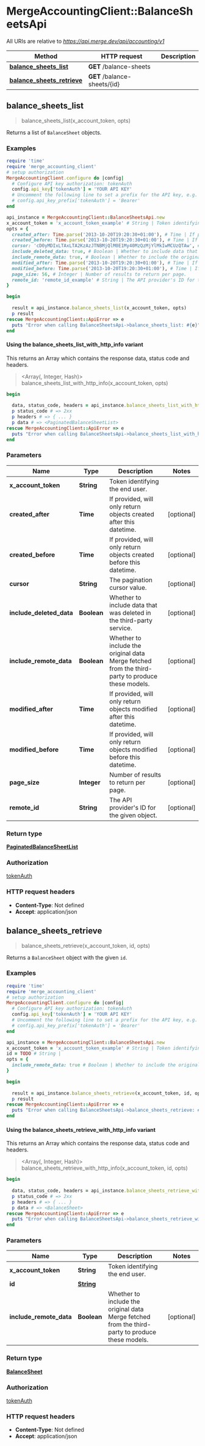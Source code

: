 # MergeAccountingClient::BalanceSheetsApi

All URIs are relative to *https://api.merge.dev/api/accounting/v1*

| Method | HTTP request | Description |
| ------ | ------------ | ----------- |
| [**balance_sheets_list**](BalanceSheetsApi.md#balance_sheets_list) | **GET** /balance-sheets |  |
| [**balance_sheets_retrieve**](BalanceSheetsApi.md#balance_sheets_retrieve) | **GET** /balance-sheets/{id} |  |


## balance_sheets_list

> <PaginatedBalanceSheetList> balance_sheets_list(x_account_token, opts)



Returns a list of `BalanceSheet` objects.

### Examples

```ruby
require 'time'
require 'merge_accounting_client'
# setup authorization
MergeAccountingClient.configure do |config|
  # Configure API key authorization: tokenAuth
  config.api_key['tokenAuth'] = 'YOUR API KEY'
  # Uncomment the following line to set a prefix for the API key, e.g. 'Bearer' (defaults to nil)
  # config.api_key_prefix['tokenAuth'] = 'Bearer'
end

api_instance = MergeAccountingClient::BalanceSheetsApi.new
x_account_token = 'x_account_token_example' # String | Token identifying the end user.
opts = {
  created_after: Time.parse('2013-10-20T19:20:30+01:00'), # Time | If provided, will only return objects created after this datetime.
  created_before: Time.parse('2013-10-20T19:20:30+01:00'), # Time | If provided, will only return objects created before this datetime.
  cursor: 'cD0yMDIxLTAxLTA2KzAzJTNBMjQlM0E1My40MzQzMjYlMkIwMCUzQTAw', # String | The pagination cursor value.
  include_deleted_data: true, # Boolean | Whether to include data that was deleted in the third-party service.
  include_remote_data: true, # Boolean | Whether to include the original data Merge fetched from the third-party to produce these models.
  modified_after: Time.parse('2013-10-20T19:20:30+01:00'), # Time | If provided, will only return objects modified after this datetime.
  modified_before: Time.parse('2013-10-20T19:20:30+01:00'), # Time | If provided, will only return objects modified before this datetime.
  page_size: 56, # Integer | Number of results to return per page.
  remote_id: 'remote_id_example' # String | The API provider's ID for the given object.
}

begin
  
  result = api_instance.balance_sheets_list(x_account_token, opts)
  p result
rescue MergeAccountingClient::ApiError => e
  puts "Error when calling BalanceSheetsApi->balance_sheets_list: #{e}"
end
```

#### Using the balance_sheets_list_with_http_info variant

This returns an Array which contains the response data, status code and headers.

> <Array(<PaginatedBalanceSheetList>, Integer, Hash)> balance_sheets_list_with_http_info(x_account_token, opts)

```ruby
begin
  
  data, status_code, headers = api_instance.balance_sheets_list_with_http_info(x_account_token, opts)
  p status_code # => 2xx
  p headers # => { ... }
  p data # => <PaginatedBalanceSheetList>
rescue MergeAccountingClient::ApiError => e
  puts "Error when calling BalanceSheetsApi->balance_sheets_list_with_http_info: #{e}"
end
```

### Parameters

| Name | Type | Description | Notes |
| ---- | ---- | ----------- | ----- |
| **x_account_token** | **String** | Token identifying the end user. |  |
| **created_after** | **Time** | If provided, will only return objects created after this datetime. | [optional] |
| **created_before** | **Time** | If provided, will only return objects created before this datetime. | [optional] |
| **cursor** | **String** | The pagination cursor value. | [optional] |
| **include_deleted_data** | **Boolean** | Whether to include data that was deleted in the third-party service. | [optional] |
| **include_remote_data** | **Boolean** | Whether to include the original data Merge fetched from the third-party to produce these models. | [optional] |
| **modified_after** | **Time** | If provided, will only return objects modified after this datetime. | [optional] |
| **modified_before** | **Time** | If provided, will only return objects modified before this datetime. | [optional] |
| **page_size** | **Integer** | Number of results to return per page. | [optional] |
| **remote_id** | **String** | The API provider&#39;s ID for the given object. | [optional] |

### Return type

[**PaginatedBalanceSheetList**](PaginatedBalanceSheetList.md)

### Authorization

[tokenAuth](../README.md#tokenAuth)

### HTTP request headers

- **Content-Type**: Not defined
- **Accept**: application/json


## balance_sheets_retrieve

> <BalanceSheet> balance_sheets_retrieve(x_account_token, id, opts)



Returns a `BalanceSheet` object with the given `id`.

### Examples

```ruby
require 'time'
require 'merge_accounting_client'
# setup authorization
MergeAccountingClient.configure do |config|
  # Configure API key authorization: tokenAuth
  config.api_key['tokenAuth'] = 'YOUR API KEY'
  # Uncomment the following line to set a prefix for the API key, e.g. 'Bearer' (defaults to nil)
  # config.api_key_prefix['tokenAuth'] = 'Bearer'
end

api_instance = MergeAccountingClient::BalanceSheetsApi.new
x_account_token = 'x_account_token_example' # String | Token identifying the end user.
id = TODO # String | 
opts = {
  include_remote_data: true # Boolean | Whether to include the original data Merge fetched from the third-party to produce these models.
}

begin
  
  result = api_instance.balance_sheets_retrieve(x_account_token, id, opts)
  p result
rescue MergeAccountingClient::ApiError => e
  puts "Error when calling BalanceSheetsApi->balance_sheets_retrieve: #{e}"
end
```

#### Using the balance_sheets_retrieve_with_http_info variant

This returns an Array which contains the response data, status code and headers.

> <Array(<BalanceSheet>, Integer, Hash)> balance_sheets_retrieve_with_http_info(x_account_token, id, opts)

```ruby
begin
  
  data, status_code, headers = api_instance.balance_sheets_retrieve_with_http_info(x_account_token, id, opts)
  p status_code # => 2xx
  p headers # => { ... }
  p data # => <BalanceSheet>
rescue MergeAccountingClient::ApiError => e
  puts "Error when calling BalanceSheetsApi->balance_sheets_retrieve_with_http_info: #{e}"
end
```

### Parameters

| Name | Type | Description | Notes |
| ---- | ---- | ----------- | ----- |
| **x_account_token** | **String** | Token identifying the end user. |  |
| **id** | [**String**](.md) |  |  |
| **include_remote_data** | **Boolean** | Whether to include the original data Merge fetched from the third-party to produce these models. | [optional] |

### Return type

[**BalanceSheet**](BalanceSheet.md)

### Authorization

[tokenAuth](../README.md#tokenAuth)

### HTTP request headers

- **Content-Type**: Not defined
- **Accept**: application/json

